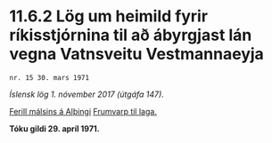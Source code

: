 # 11.6.2 Lög um heimild fyrir ríkisstjórnina til að ábyrgjast lán vegna Vatnsveitu Vestmannaeyja

`nr. 15 30. mars 1971`

_Íslensk lög 1. nóvember 2017 (útgáfa 147)._

[Ferill málsins á Alþingi](https://www.althingi.is/thingstorf/thingmalalistar-eftir-thingum/ferill/?ltg=91&mnr=183)
[Frumvarp til laga.](https://www.althingi.is/altext/91/s/pdf/0305.pdf)

**Tóku gildi 29. apríl 1971.**

